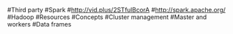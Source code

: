 #Third party
#Spark
#http://vid.plus/2STfulBcorA
#http://spark.apache.org/
#Hadoop
#Resources
#Concepts
#Cluster management
#Master and workers
#Data frames

